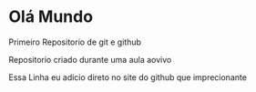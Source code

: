 # Olá Mundo
 Primeiro Repositorio de git e github

 Repositorio criado durante uma aula aovivo 

 Essa Linha eu adicio direto no site do github que imprecionante 
